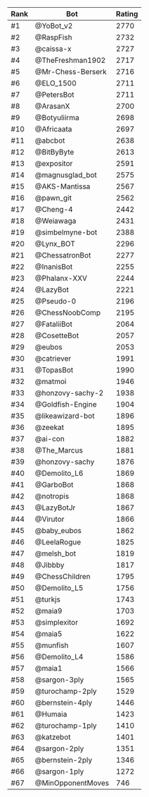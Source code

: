 Rank|Bot|Rating
---|---|---
#1|@YoBot_v2|2770
#2|@RaspFish|2732
#3|@caissa-x|2727
#4|@TheFreshman1902|2717
#5|@Mr-Chess-Berserk|2716
#6|@ELO_1500|2711
#7|@PetersBot|2711
#8|@ArasanX|2700
#9|@Botyuliirma|2698
#10|@Africaata|2697
#11|@abcbot|2638
#12|@BitByByte|2613
#13|@expositor|2591
#14|@magnusglad_bot|2575
#15|@AKS-Mantissa|2567
#16|@pawn_git|2562
#17|@Cheng-4|2442
#18|@Weiawaga|2431
#19|@simbelmyne-bot|2388
#20|@Lynx_BOT|2296
#21|@ChessatronBot|2277
#22|@InanisBot|2255
#23|@Phalanx-XXV|2244
#24|@LazyBot|2221
#25|@Pseudo-0|2196
#26|@ChessNoobComp|2195
#27|@FataliiBot|2064
#28|@CosetteBot|2057
#29|@eubos|2053
#30|@catriever|1991
#31|@TopasBot|1990
#32|@matmoi|1946
#33|@honzovy-sachy-2|1938
#34|@Goldfish-Engine|1904
#35|@likeawizard-bot|1896
#36|@zeekat|1895
#37|@ai-con|1882
#38|@The_Marcus|1881
#39|@honzovy-sachy|1876
#40|@Demolito_L6|1869
#41|@GarboBot|1868
#42|@notropis|1868
#43|@LazyBotJr|1867
#44|@Virutor|1866
#45|@baby_eubos|1862
#46|@LeelaRogue|1825
#47|@melsh_bot|1819
#48|@Jibbby|1817
#49|@ChessChildren|1795
#50|@Demolito_L5|1756
#51|@turkjs|1743
#52|@maia9|1703
#53|@simplexitor|1692
#54|@maia5|1622
#55|@munfish|1607
#56|@Demolito_L4|1586
#57|@maia1|1566
#58|@sargon-3ply|1565
#59|@turochamp-2ply|1529
#60|@bernstein-4ply|1446
#61|@Humaia|1423
#62|@turochamp-1ply|1410
#63|@katzebot|1401
#64|@sargon-2ply|1351
#65|@bernstein-2ply|1346
#66|@sargon-1ply|1272
#67|@MinOpponentMoves|746
